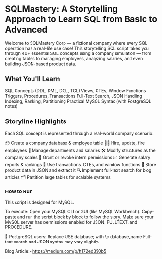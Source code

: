 # SQLMastery: A Storytelling Approach to Learn SQL from Basic to Advanced
Welcome to SQLMastery Corp — a fictional company where every SQL operation has a real-life use case!
This storytelling SQL script takes you through 40+ essential SQL concepts using a company simulation — from creating tables to managing employees, analyzing salaries, and even building JSON-based product data.

## What You'll Learn
SQL Concepts (DDL, DML, DCL, TCL)
Views, CTEs, Window Functions
Triggers, Procedures, Transactions
Full-Text Search, JSON Handling
Indexing, Ranking, Partitioning
Practical MySQL Syntax (with PostgreSQL notes)

## Storyline Highlights
Each SQL concept is represented through a real-world company scenario:

📦 Create a company database & employee table
👨‍💼 Hire, update, fire employees
🏢 Manage departments and salaries
🛠 Modify structures as the company scales
🔐 Grant or revoke intern permissions
📈 Generate salary reports & rankings
🔄 Use transactions, CTEs, and window functions
🧾 Store product data in JSON and extract it
🔍 Implement full-text search for blog articles
🗂 Partition large tables for scalable systems

### How to Run
This script is designed for MySQL.

To execute:
Open your MySQL CLI or GUI (like MySQL Workbench).
Copy-paste and run the script block by block to follow the story.
Make sure your MySQL server has permissions enabled for JSON, FULLTEXT, and PROCEDURE.

📝 PostgreSQL users:
Replace USE database; with \c database_name
Full-text search and JSON syntax may vary slightly.

Blog Article:- https://medium.com/p/ff172ed350b5

